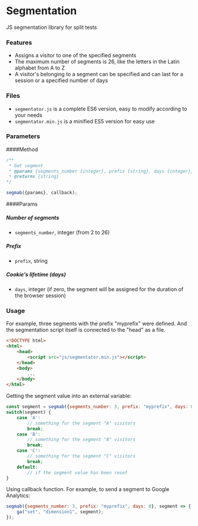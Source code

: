 # Segmentation
JS segmentation library for split tests

### Features

- Assigns a visitor to one of the specified segments
- The maximum number of segments is 26, like the letters in the Latin alphabet from A to Z
- A visitor's belonging to a segment can be specified and can last for a session or a specified number of days

### Files
- `segmentator.js` is a complete ES6 version, easy to modify according to your needs
- `segmentator.min.js` is a minified ES5 version for easy use

### Parameters
####Method
```javascript
/**
 * Get segment
 * @params {segments_number {integer}, prefix {string}, days {integer}}
 * @returns {string}
*/

segmab({params}, callback);
```

####Params

##### Number of segments
- `segments_number`, integer (from 2 to 26)

##### Prefix
- `prefix`, string

##### Cookie's lifetime (days)
- `days`, integer (if zero, the segment will be assigned for the duration of the browser session)

### Usage

For example, three segments with the prefix "myprefix" were defined. And the segmentation script itself is connected to the "head" as a file.

```html
<!DOCTYPE html>
<html>
    <head>
        <script src="js/segmentator.min.js"></script>
    </head>
    <body>
        ...
    </body>
</html>
```
Getting the segment value into an external variable:
```javascript
const segment = segmab({segments_number: 3, prefix: "myprefix", days: 0});
switch(segment) {
    case 'A':
        // something for the segment "A" visitors
        break;
    case 'B':
        // something for the segment "B" visitors
        break;
    case 'C':
        // something for the segment "C" visitors
        break;
    default:
        // if the segment value has been reset
}
```
Using callback function. For example, to send a segment to Google Analytics:
```javascript
segmab({segments_number: 3, prefix: "myprefix", days: 0}, segment => {
    ga("set", "dimension1", segment);
});
```
